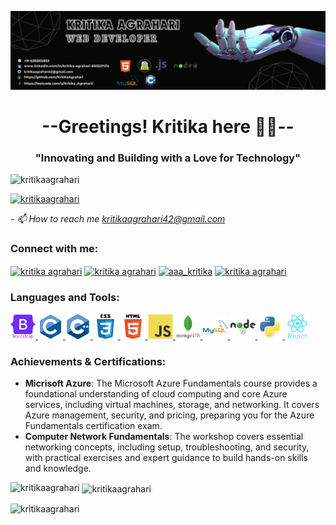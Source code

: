 ![logo](https://github.com/KritikaAgrahari/KritikaAgrahari/blob/main/Banner.png)




<h1 align="center"> --Greetings! Kritika here 👩‍💻--</h1>
<h3 align="center">"Innovating and Building with a Love for Technology"</h3>

<p align="left"> <img src="https://komarev.com/ghpvc/?username=kritikaagrahari&label=Profile%20views&color=0e75b6&style=flat" alt="kritikaagrahari" /> </p>

<p align="left"> <a href="https://github.com/ryo-ma/github-profile-trophy"><img src="https://github-profile-trophy.vercel.app/?username=kritikaagrahari" alt="kritikaagrahari" /></a> </p>

<i>- 📫 How to reach me *kritikaagrahari42@gmail.com*</i>

<h3 align="left">Connect with me:</h3>
<p align="left">
<a href="https://linkedin.com/in/kritika agrahari" target="blank"><img align="center" src="https://raw.githubusercontent.com/rahuldkjain/github-profile-readme-generator/master/src/images/icons/Social/linked-in-alt.svg" alt="kritika agrahari" height="30" width="40" /></a>
<a href="https://fb.com/kritika agrahari" target="blank"><img align="center" src="https://raw.githubusercontent.com/rahuldkjain/github-profile-readme-generator/master/src/images/icons/Social/facebook.svg" alt="kritika agrahari" height="30" width="40" /></a>
<a href="https://instagram.com/aaa_kritika" target="blank"><img align="center" src="https://raw.githubusercontent.com/rahuldkjain/github-profile-readme-generator/master/src/images/icons/Social/instagram.svg" alt="aaa_kritika" height="30" width="40" /></a>
<a href="https://www.leetcode.com/kritika agrahari" target="blank"><img align="center" src="https://raw.githubusercontent.com/rahuldkjain/github-profile-readme-generator/master/src/images/icons/Social/leet-code.svg" alt="kritika agrahari" height="30" width="40" /></a>
</p>

<h3 align="left">Languages and Tools:</h3>
<p align="left"> <a href="https://getbootstrap.com" target="_blank" rel="noreferrer"> <img src="https://raw.githubusercontent.com/devicons/devicon/master/icons/bootstrap/bootstrap-plain-wordmark.svg" alt="bootstrap" width="40" height="40"/> </a> <a href="https://www.cprogramming.com/" target="_blank" rel="noreferrer"> <img src="https://raw.githubusercontent.com/devicons/devicon/master/icons/c/c-original.svg" alt="c" width="40" height="40"/> </a> <a href="https://www.w3schools.com/cpp/" target="_blank" rel="noreferrer"> <img src="https://raw.githubusercontent.com/devicons/devicon/master/icons/cplusplus/cplusplus-original.svg" alt="cplusplus" width="40" height="40"/> </a> <a href="https://www.w3schools.com/css/" target="_blank" rel="noreferrer"> <img src="https://raw.githubusercontent.com/devicons/devicon/master/icons/css3/css3-original-wordmark.svg" alt="css3" width="40" height="40"/> </a> <a href="https://www.w3.org/html/" target="_blank" rel="noreferrer"> <img src="https://raw.githubusercontent.com/devicons/devicon/master/icons/html5/html5-original-wordmark.svg" alt="html5" width="40" height="40"/> </a> <a href="https://developer.mozilla.org/en-US/docs/Web/JavaScript" target="_blank" rel="noreferrer"> <img src="https://raw.githubusercontent.com/devicons/devicon/master/icons/javascript/javascript-original.svg" alt="javascript" width="40" height="40"/> </a> <a href="https://www.mongodb.com/" target="_blank" rel="noreferrer"> <img src="https://raw.githubusercontent.com/devicons/devicon/master/icons/mongodb/mongodb-original-wordmark.svg" alt="mongodb" width="40" height="40"/> </a> <a href="https://www.mysql.com/" target="_blank" rel="noreferrer"> <img src="https://raw.githubusercontent.com/devicons/devicon/master/icons/mysql/mysql-original-wordmark.svg" alt="mysql" width="40" height="40"/> </a> <a href="https://nodejs.org" target="_blank" rel="noreferrer"> <img src="https://raw.githubusercontent.com/devicons/devicon/master/icons/nodejs/nodejs-original-wordmark.svg" alt="nodejs" width="40" height="40"/> </a> <a href="https://www.python.org" target="_blank" rel="noreferrer"> <img src="https://raw.githubusercontent.com/devicons/devicon/master/icons/python/python-original.svg" alt="python" width="40" height="40"/> </a> <a href="https://reactjs.org/" target="_blank" rel="noreferrer"> <img src="https://raw.githubusercontent.com/devicons/devicon/master/icons/react/react-original-wordmark.svg" alt="react" width="40" height="40"/> </a> </p>

<h3 align="left">Achievements & Certifications:</h3>
<ul>
  <li><strong>Micrisoft Azure</strong>: The Microsoft Azure Fundamentals course provides a foundational understanding of cloud computing and core Azure services, including virtual machines, storage, and networking. It covers Azure management, security, and pricing, preparing you for the Azure Fundamentals certification exam.</li>
  <li><strong>Computer Network Fundamentals</strong>: The workshop covers essential networking concepts, including setup, troubleshooting, and security, with practical exercises and expert guidance to build hands-on skills and knowledge.</li>
</ul>





<p><img align="left" src="https://github-readme-stats.vercel.app/api/top-langs?username=kritikaagrahari&show_icons=true&locale=en&layout=compact" alt="kritikaagrahari" /></p>

<p>&nbsp;<img align="center" src="https://github-readme-stats.vercel.app/api?username=kritikaagrahari&show_icons=true&locale=en" alt="kritikaagrahari" /></p>

<p><img align="center" src="https://github-readme-streak-stats.herokuapp.com/?user=kritikaagrahari&" alt="kritikaagrahari" /></p>
